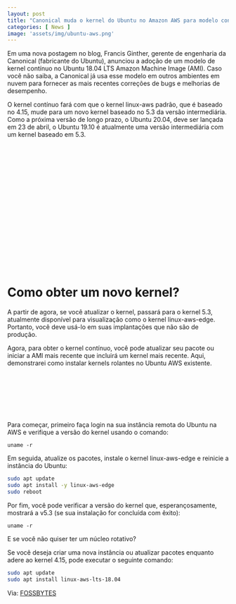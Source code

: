 ```yaml
---
layout: post
title: "Canonical muda o kernel do Ubuntu no Amazon AWS para modelo contínuo"
categories: [ News ]
image: 'assets/img/ubuntu-aws.png'
---
```


Em uma nova postagem no blog, Francis Ginther, gerente de engenharia da Canonical (fabricante do Ubuntu), anunciou a adoção de um modelo de kernel contínuo no Ubuntu 18.04 LTS Amazon Machine Image (AMI). Caso você não saiba, a Canonical já usa esse modelo em outros ambientes em nuvem para fornecer as mais recentes correções de bugs e melhorias de desempenho.

O kernel contínuo fará com que o kernel linux-aws padrão, que é baseado no 4.15, mude para um novo kernel baseado no 5.3 da versão intermediária. Como a próxima versão de longo prazo, o Ubuntu 20.04, deve ser lançada em 23 de abril, o Ubuntu 19.10 é atualmente uma versão intermediária com um kernel baseado em 5.3.

<!-- QUADRADO -->
<script async src="//pagead2.googlesyndication.com/pagead/js/adsbygoogle.js"></script>
<ins class="adsbygoogle"
style="display:inline-block;width:336px;height:280px"
data-ad-client="ca-pub-2838251107855362"
data-ad-slot="5351066970"></ins>
<script>
(adsbygoogle = window.adsbygoogle || []).push({});
</script>


# Como obter um novo kernel?

A partir de agora, se você atualizar o kernel, passará para o kernel 5.3, atualmente disponível para visualização como o kernel linux-aws-edge. Portanto, você deve usá-lo em suas implantações que não são de produção.

Agora, para obter o kernel contínuo, você pode atualizar seu pacote ou iniciar a AMI mais recente que incluirá um kernel mais recente. Aqui, demonstrarei como instalar kernels rolantes no Ubuntu AWS existente.

<!-- MINI ANÚNCIO -->
<script async src="//pagead2.googlesyndication.com/pagead/js/adsbygoogle.js"></script>
<!-- Games Root -->
<ins class="adsbygoogle"
style="display:inline-block;width:730px;height:95px"
data-ad-client="ca-pub-2838251107855362"
data-ad-slot="5351066970"></ins>
<script>
(adsbygoogle = window.adsbygoogle || []).push({});
</script>

Para começar, primeiro faça login na sua instância remota do Ubuntu na AWS e verifique a versão do kernel usando o comando:

`uname -r`

Em seguida, atualize os pacotes, instale o kernel linux-aws-edge e reinicie a instância do Ubuntu:

```sh
sudo apt update
sudo apt install -y linux-aws-edge
sudo reboot
```

Por fim, você pode verificar a versão do kernel que, esperançosamente, mostrará a v5.3 (se sua instalação for concluída com êxito):

`uname -r`

E se você não quiser ter um núcleo rotativo?

Se você deseja criar uma nova instância ou atualizar pacotes enquanto adere ao kernel 4.15, pode executar o seguinte comando:

```sh
sudo apt update
sudo apt install linux-aws-lts-18.04
```


<!-- RETANGULO LARGO 2 -->
<script async src="//pagead2.googlesyndication.com/pagead/js/adsbygoogle.js"></script>
<ins class="adsbygoogle"
style="display:block; text-align:center;"
data-ad-layout="in-article"
data-ad-format="fluid"
data-ad-client="ca-pub-2838251107855362"
data-ad-slot="8549252987"></ins>
<script>
(adsbygoogle = window.adsbygoogle || []).push({});
</script>

Via: [FOSSBYTES](https://fossbytes.com/ubuntu-on-aws-rolling-kernel-model/)

